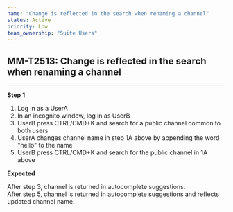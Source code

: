 ```yaml
---
name: "Change is reflected in the search when renaming a channel"
status: Active
priority: Low
team_ownership: "Suite Users"
---
```


## MM-T2513: Change is reflected in the search when renaming a channel

---

**Step 1**

1. Log in as a UserA
2. In an incognito window, log in as UserB
3. UserB press CTRL/CMD+K and search for a public channel common to both users
4. UserA changes channel name in step 1A above by appending the word "hello" to the name
5. UserB press CTRL/CMD+K and search for the public channel in 1A above

**Expected**

After step 3, channel is returned in autocomplete suggestions.\
After step 5, channel is returned in autocomplete suggestions and reflects updated channel name.
